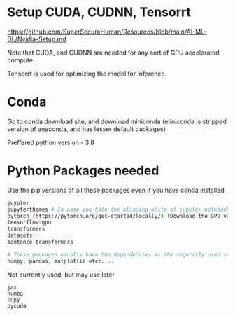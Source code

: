 # Setup CUDA, CUDNN, Tensorrt

https://github.com/SuperSecureHuman/Resources/blob/main/AI-ML-DL/Nvidia-Setup.md

Note that CUDA, and CUDNN are needed for any sort of GPU accelerated compute.

Tensorrt is used for optimizing the model for inference.

# Conda

Go to conda download site, and download miniconda (miniconda is stripped version of anaconda, and has lesser default packages)

Preffered python version - 3.8

# Python Packages needed

Use the pip versions of all these packages even if you have conda installed



```bash
juypter
jupyterthemes # In case you hate the blinding white of jupyter notebook
pytorch (https://pytorch.org/get-started/locally/) (Download the GPU version, pip)
tensorflow-gpu
transformers
datasets
sentence-transformers

# These packages usually have the dependencies as the regurarly used stuff
numpy, pandas, matplotlib etcc....
```

Not currently used, but may use later

```
jax
numba
cupy
pycuda
```
